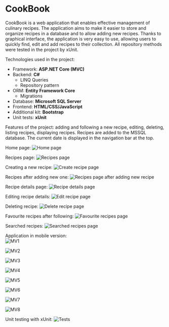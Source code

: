 # CookBook

CookBook is a web application that enables effective management of culinary recipes. The application aims to make it easier to store and organize recipes in a database and to allow adding new recipes. Thanks to graphical interface, the application is very easy to use, allowing users to quickly find, edit and add recipes to their collection. All repository methods were tested in the project by xUnit. 

Technologies used in the project: 
- Framework: **ASP.NET Core (MVC)**
- Backend: **C#**
  - LINQ Queries
  - Repository pattern
- ORM: **Entity Framework Core**
  - Migrations
- Database: **Microsoft SQL Server**
- Frontend: **HTML/CSS/JavaScript**
- Additional kit: **Bootstrap**
- Unit tests: **xUnit**

Features of the project: adding and following a new recipe, editing, deleting, listing recipes, displaying recipes. Recipes are added to the MSSQL database. The current date is displayed in the navigation bar at the top.

Home page:
![Home page](https://github.com/karoldziadkowiec/CookBook/blob/master/photos/0.png)

Recipes page:
![Recipes page](https://github.com/karoldziadkowiec/CookBook/blob/master/photos/1.png)

Creating a new recipe:
![Create recipe page](https://github.com/karoldziadkowiec/CookBook/blob/master/photos/2.png)

Recipes after adding new one:
![Recipes page after adding new recipe](https://github.com/karoldziadkowiec/CookBook/blob/master/photos/3.png)

Recipe details page:
![Recipe details page](https://github.com/karoldziadkowiec/CookBook/blob/master/photos/4.png)

Editing recipe details:
![Edit recipe page](https://github.com/karoldziadkowiec/CookBook/blob/master/photos/5.png)

Deleting recipe:
![Delete recipe page](https://github.com/karoldziadkowiec/CookBook/blob/master/photos/6.png)

Favourite recipes after following:
![Favourite recipes page](https://github.com/karoldziadkowiec/CookBook/blob/master/photos/7.png)

Searched recipes:
![Searched recipes page](https://github.com/karoldziadkowiec/CookBook/blob/master/photos/7.2.png)

Application in mobile version: <br/>
![MV1](https://github.com/karoldziadkowiec/CookBook/blob/master/photos/7.3.png)

![MV2](https://github.com/karoldziadkowiec/CookBook/blob/master/photos/8.png)

![MV3](https://github.com/karoldziadkowiec/CookBook/blob/master/photos/9.png)

![MV4](https://github.com/karoldziadkowiec/CookBook/blob/master/photos/10.png)

![MV5](https://github.com/karoldziadkowiec/CookBook/blob/master/photos/11.png)

![MV6](https://github.com/karoldziadkowiec/CookBook/blob/master/photos/12.png)

![MV7](https://github.com/karoldziadkowiec/CookBook/blob/master/photos/13.png)

![MV8](https://github.com/karoldziadkowiec/CookBook/blob/master/photos/14.png)

Unit testing with xUnit:
![Tests](https://github.com/karoldziadkowiec/CookBook/blob/master/photos/15.png)
